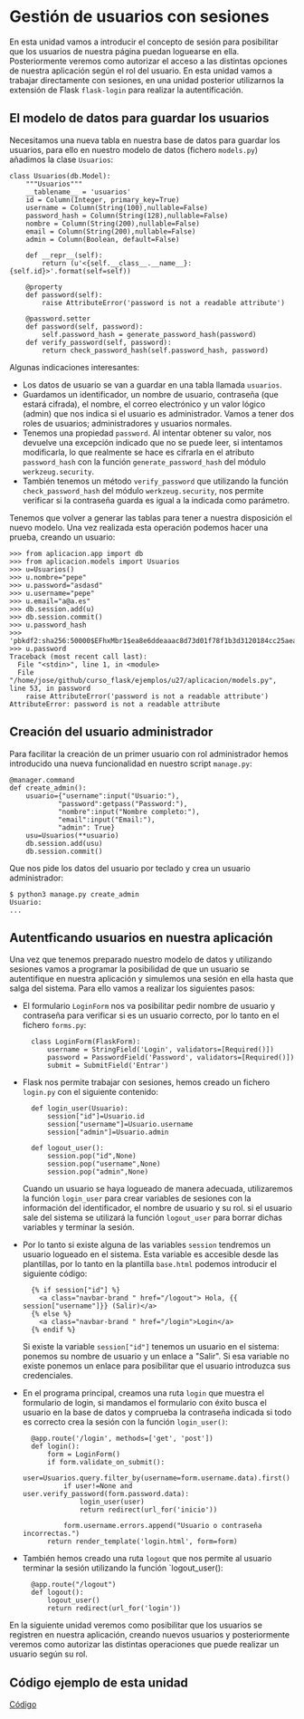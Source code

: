 # Gestión de usuarios con sesiones

En esta unidad vamos a introducir el concepto de sesión para posibilitar que los usuarios de nuestra página puedan loguearse en ella. Posteriormente veremos como autorizar el acceso a las distintas opciones de nuestra aplicación según el rol del usuario. En esta unidad vamos a trabajar directamente con sesiones, en una unidad posterior utilizarnos la extensión de Flask `flask-login` para realizar la autentificación.

## El modelo de datos para guardar los usuarios

Necesitamos una nueva tabla en nuestra base de datos para guardar los usuarios, para ello en nuestro modelo de datos (fichero `models.py`) añadimos la clase `Usuarios`:

	class Usuarios(db.Model):
		"""Usuarios"""
		__tablename__ = 'usuarios'
		id = Column(Integer, primary_key=True)
		username = Column(String(100),nullable=False)
		password_hash = Column(String(128),nullable=False)
		nombre = Column(String(200),nullable=False)
		email = Column(String(200),nullable=False)
		admin = Column(Boolean, default=False)
		
		def __repr__(self):
			return (u'<{self.__class__.__name__}: {self.id}>'.format(self=self))	

		@property
		def password(self):
			raise AttributeError('password is not a readable attribute')	

		@password.setter
		def password(self, password):
			self.password_hash = generate_password_hash(password)
		def verify_password(self, password):
			return check_password_hash(self.password_hash, password)

Algunas indicaciones interesantes:

* Los datos de usuario se van a guardar en una tabla llamada `usuarios`.
* Guardamos un identificador, un nombre de usuario, contraseña (que estará cifrada), el nombre, el correo electrónico y un valor lógico (admin) que nos indica si el usuario es administrador. Vamos a tener dos roles de usuarios; administradores y usuarios normales.
* Tenemos una propiedad `password`. Al intentar obtener su valor, nos devuelve una excepción indicado que no se puede leer, si intentamos modificarla, lo que realmente se hace es cifrarla en el atributo `password_hash` con la función `generate_password_hash` del módulo `werkzeug.security`.
* También tenemos un método `verify_password` que utilizando la función `check_password_hash` del módulo `werkzeug.security`, nos permite verificar si la contraseña guarda es igual a la indicada como parámetro.

Tenemos que volver a generar las tablas para tener a nuestra disposición el nuevo modelo. Una vez realizada esta operación podemos hacer una prueba, creando un usuario:

	>>> from aplicacion.app import db
	>>> from aplicacion.models import Usuarios
	>>> u=Usuarios()
	>>> u.nombre="pepe"
	>>> u.password="asdasd"
	>>> u.username="pepe"
	>>> u.email="a@a.es"
	>>> db.session.add(u)
	>>> db.session.commit()
	>>> u.password_hash
	>>> 'pbkdf2:sha256:50000$EFhxMbr1$ea8e6ddeaaac8d73d01f78f1b3d3120184cc25aea9491e632b4fc8c9ae2705cb'
	>>> u.password
	Traceback (most recent call last):
	  File "<stdin>", line 1, in <module>
	  File "/home/jose/github/curso_flask/ejemplos/u27/aplicacion/models.py", line 53, in password
	    raise AttributeError('password is not a readable attribute')
	AttributeError: password is not a readable attribute

## Creación del usuario administrador

Para facilitar la creación de un primer usuario con rol administrador hemos introducido una nueva funcionalidad en nuestro script `manage.py`:

	@manager.command
	def create_admin():
	    usuario={"username":input("Usuario:"),
	            "password":getpass("Password:"),
	            "nombre":input("Nombre completo:"),
	            "email":input("Email:"),
	            "admin": True}
	    usu=Usuarios(**usuario)
	    db.session.add(usu)
	    db.session.commit()

Que nos pide los datos del usuario por teclado y crea un usuario administrador:

	$ python3 manage.py create_admin
	Usuario:
	...

## Autentficando usuarios en nuestra aplicación

Una vez que tenemos preparado nuestro modelo de datos y utilizando sesiones vamos a programar la posibilidad de que un usuario se autentifique en nuestra aplicación y simulemos una sesión en ella hasta que salga del sistema. Para ello vamos a realizar los siguientes pasos:

* El formulario `LoginForm` nos va posibilitar pedir nombre de usuario y contraseña para verificar si es un usuario correcto, por lo tanto en el fichero `forms.py`:

		class LoginForm(FlaskForm):
			username = StringField('Login', validators=[Required()])
			password = PasswordField('Password', validators=[Required()])
			submit = SubmitField('Entrar')

* Flask nos permite trabajar con sesiones, hemos creado un fichero `login.py` con el siguiente contenido:

		def login_user(Usuario):
			session["id"]=Usuario.id
			session["username"]=Usuario.username
			session["admin"]=Usuario.admin		

		def logout_user():
			session.pop("id",None)
			session.pop("username",None)
			session.pop("admin",None)

	Cuando un usuario se haya logueado de manera adecuada, utilizaremos la función `login_user` para crear variables de sesiones con la información del identificador, el nombre de usuario y su rol. si el usuario sale del sistema se utilizará la función `logout_user` para borrar dichas variables y terminar la sesión.

* Por lo tanto si existe alguna de las variables `session` tendremos un usuario logueado en el sistema. Esta variable es accesible desde las plantillas, por lo tanto en la plantilla `base.html` podemos introducir el siguiente código:

		{% if session["id"] %}
          <a class="navbar-brand " href="/logout"> Hola, {{ session["username"]}} (Salir)</a>
        {% else %}
          <a class="navbar-brand " href="/login">Login</a>
        {% endif %}

    Si existe la variable `session["id"]` tenemos un usuario en el sistema: ponemos su nombre de usuario y un enlace a "Salir". Si esa variable no existe ponemos un enlace para posibilitar que el usuario introduzca sus credenciales.

* En el programa principal, creamos una ruta `login` que muestra el formulario de login, si mandamos el formulario con éxito busca el usuario en la base de datos y comprueba la contraseña indicada si todo es correcto crea la sesión con la función `login_user()`:

		@app.route('/login', methods=['get', 'post'])
		def login():
		    form = LoginForm()
		    if form.validate_on_submit():
		    	user=Usuarios.query.filter_by(username=form.username.data).first()
		    	if user!=None and user.verify_password(form.password.data):
		    		login_user(user)
		    		return redirect(url_for('inicio'))
		    	
		    	form.username.errors.append("Usuario o contraseña incorrectas.")
		    return render_template('login.html', form=form)

* También hemos creado una ruta `logout` que nos permite al usuario terminar la sesión utilizando la función `logout_user():

		@app.route("/logout")
		def logout():
			logout_user()
			return redirect(url_for('login'))

En la siguiente unidad veremos como posibilitar que los usuarios se registren en nuestra aplicación, creando nuevos usuarios y posteriormente veremos como autorizar las distintas operaciones que puede realizar un usuario según su rol.

## Código ejemplo de esta unidad

[Código](https://github.com/josedom24/curso_flask/tree/master/ejemplos/u27)
